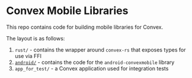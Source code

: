 # Convex Mobile Libraries

This repo contains code for building mobile libraries for Convex.

The layout is as follows:

1. `rust/` - contains the wrapper around `convex-rs` that exposes types for use via FFI
2. [`android/`](android/) - contains the code for the `android-convexmobile` library
3. `app_for_test/` - a Convex application used for integration tests